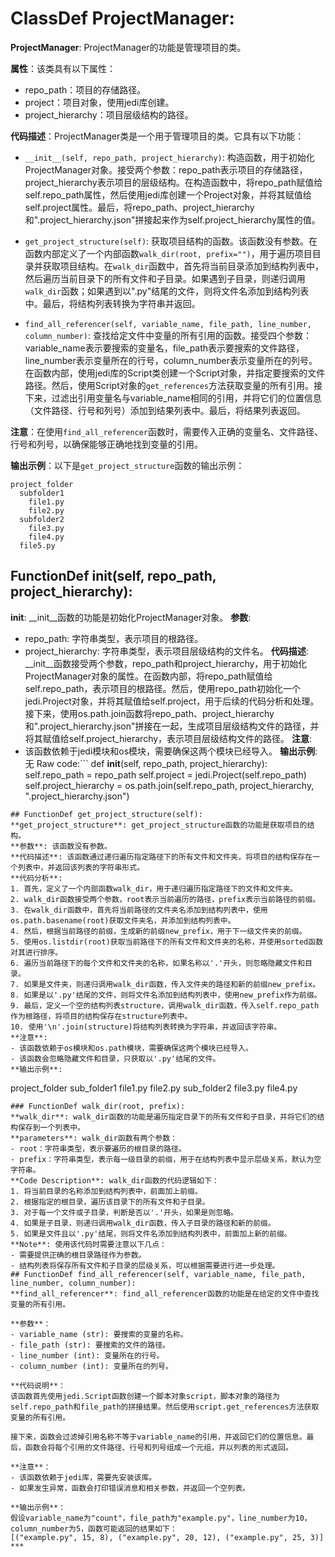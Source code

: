 # ClassDef ProjectManager:
**ProjectManager**: ProjectManager的功能是管理项目的类。

**属性**：该类具有以下属性：
- repo_path：项目的存储路径。
- project：项目对象，使用jedi库创建。
- project_hierarchy：项目层级结构的路径。

**代码描述**：ProjectManager类是一个用于管理项目的类。它具有以下功能：

- `__init__(self, repo_path, project_hierarchy)`: 构造函数，用于初始化ProjectManager对象。接受两个参数：repo_path表示项目的存储路径，project_hierarchy表示项目的层级结构。在构造函数中，将repo_path赋值给self.repo_path属性，然后使用jedi库创建一个Project对象，并将其赋值给self.project属性。最后，将repo_path、project_hierarchy和".project_hierarchy.json"拼接起来作为self.project_hierarchy属性的值。

- `get_project_structure(self)`: 获取项目结构的函数。该函数没有参数。在函数内部定义了一个内部函数`walk_dir(root, prefix="")`，用于遍历项目目录并获取项目结构。在`walk_dir`函数中，首先将当前目录添加到结构列表中，然后遍历当前目录下的所有文件和子目录。如果遇到子目录，则递归调用`walk_dir`函数；如果遇到以".py"结尾的文件，则将文件名添加到结构列表中。最后，将结构列表转换为字符串并返回。

- `find_all_referencer(self, variable_name, file_path, line_number, column_number)`: 查找给定文件中变量的所有引用的函数。接受四个参数：variable_name表示要搜索的变量名，file_path表示要搜索的文件路径，line_number表示变量所在的行号，column_number表示变量所在的列号。在函数内部，使用jedi库的Script类创建一个Script对象，并指定要搜索的文件路径。然后，使用Script对象的`get_references`方法获取变量的所有引用。接下来，过滤出引用变量名与variable_name相同的引用，并将它们的位置信息（文件路径、行号和列号）添加到结果列表中。最后，将结果列表返回。

**注意**：在使用`find_all_referencer`函数时，需要传入正确的变量名、文件路径、行号和列号，以确保能够正确地找到变量的引用。

**输出示例**：以下是`get_project_structure`函数的输出示例：
```
project_folder
  subfolder1
    file1.py
    file2.py
  subfolder2
    file3.py
    file4.py
  file5.py
```
## FunctionDef __init__(self, repo_path, project_hierarchy):
**__init__**: __init__函数的功能是初始化ProjectManager对象。
**参数**: 
- repo_path: 字符串类型，表示项目的根路径。
- project_hierarchy: 字符串类型，表示项目层级结构的文件名。
**代码描述**: 
__init__函数接受两个参数，repo_path和project_hierarchy，用于初始化ProjectManager对象的属性。在函数内部，将repo_path赋值给self.repo_path，表示项目的根路径。然后，使用repo_path初始化一个jedi.Project对象，并将其赋值给self.project，用于后续的代码分析和处理。接下来，使用os.path.join函数将repo_path、project_hierarchy和".project_hierarchy.json"拼接在一起，生成项目层级结构文件的路径，并将其赋值给self.project_hierarchy，表示项目层级结构文件的路径。
**注意**: 
- 该函数依赖于jedi模块和os模块，需要确保这两个模块已经导入。
**输出示例**: 无
Raw code:```
    def __init__(self, repo_path, project_hierarchy):
        self.repo_path = repo_path
        self.project = jedi.Project(self.repo_path)
        self.project_hierarchy = os.path.join(self.repo_path, project_hierarchy, ".project_hierarchy.json")
```
## FunctionDef get_project_structure(self):
**get_project_structure**: get_project_structure函数的功能是获取项目的结构。
**参数**: 该函数没有参数。
**代码描述**: 该函数通过递归遍历指定路径下的所有文件和文件夹，将项目的结构保存在一个列表中，并返回该列表的字符串形式。
**代码分析**: 
1. 首先，定义了一个内部函数walk_dir，用于递归遍历指定路径下的文件和文件夹。
2. walk_dir函数接受两个参数，root表示当前遍历的路径，prefix表示当前路径的前缀。
3. 在walk_dir函数中，首先将当前路径的文件夹名添加到结构列表中，使用os.path.basename(root)获取文件夹名，并添加到结构列表中。
4. 然后，根据当前路径的前缀，生成新的前缀new_prefix，用于下一级文件夹的前缀。
5. 使用os.listdir(root)获取当前路径下的所有文件和文件夹的名称，并使用sorted函数对其进行排序。
6. 遍历当前路径下的每个文件和文件夹的名称，如果名称以'.'开头，则忽略隐藏文件和目录。
7. 如果是文件夹，则递归调用walk_dir函数，传入文件夹的路径和新的前缀new_prefix。
8. 如果是以'.py'结尾的文件，则将文件名添加到结构列表中，使用new_prefix作为前缀。
9. 最后，定义一个空的结构列表structure，调用walk_dir函数，传入self.repo_path作为根路径，将项目的结构保存在structure列表中。
10. 使用'\n'.join(structure)将结构列表转换为字符串，并返回该字符串。
**注意**: 
- 该函数依赖于os模块和os.path模块，需要确保这两个模块已经导入。
- 该函数会忽略隐藏文件和目录，只获取以'.py'结尾的文件。
**输出示例**: 
```
project_folder
  sub_folder1
    file1.py
    file2.py
  sub_folder2
    file3.py
    file4.py
```
### FunctionDef walk_dir(root, prefix):
**walk_dir**: walk_dir函数的功能是遍历指定目录下的所有文件和子目录，并将它们的结构保存到一个列表中。
**parameters**: walk_dir函数有两个参数：
- root：字符串类型，表示要遍历的根目录的路径。
- prefix：字符串类型，表示每一级目录的前缀，用于在结构列表中显示层级关系，默认为空字符串。
**Code Description**: walk_dir函数的代码逻辑如下：
1. 将当前目录的名称添加到结构列表中，前面加上前缀。
2. 根据指定的根目录，遍历该目录下的所有文件和子目录。
3. 对于每一个文件或子目录，判断是否以'.'开头，如果是则忽略。
4. 如果是子目录，则递归调用walk_dir函数，传入子目录的路径和新的前缀。
5. 如果是文件且以'.py'结尾，则将文件名添加到结构列表中，前面加上新的前缀。
**Note**: 使用该代码时需要注意以下几点：
- 需要提供正确的根目录路径作为参数。
- 结构列表将保存所有文件和子目录的层级关系，可以根据需要进行进一步处理。
## FunctionDef find_all_referencer(self, variable_name, file_path, line_number, column_number):
**find_all_referencer**: find_all_referencer函数的功能是在给定的文件中查找变量的所有引用。

**参数**：
- variable_name (str): 要搜索的变量的名称。
- file_path (str): 要搜索的文件的路径。
- line_number (int): 变量所在的行号。
- column_number (int): 变量所在的列号。

**代码说明**：
该函数首先使用jedi.Script函数创建一个脚本对象script，脚本对象的路径为self.repo_path和file_path的拼接结果。然后使用script.get_references方法获取变量的所有引用。

接下来，函数会过滤掉引用名称不等于variable_name的引用，并返回它们的位置信息。最后，函数会将每个引用的文件路径、行号和列号组成一个元组，并以列表的形式返回。

**注意**：
- 该函数依赖于jedi库，需要先安装该库。
- 如果发生异常，函数会打印错误消息和相关参数，并返回一个空列表。

**输出示例**：
假设variable_name为"count"，file_path为"example.py"，line_number为10，column_number为5，函数可能返回的结果如下：
[("example.py", 15, 8), ("example.py", 20, 12), ("example.py", 25, 3)]
***
